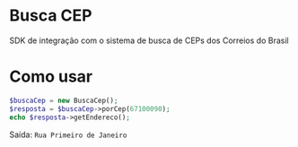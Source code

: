 # Busca CEP
SDK de integração com o sistema de busca de CEPs dos Correios do Brasil

# Como usar
```php
$buscaCep = new BuscaCep();
$resposta = $buscaCep->porCep(67100090);
echo $resposta->getEndereco();
```
Saída:
``Rua Primeiro de Janeiro``